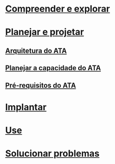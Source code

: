 # [Compreender e explorar](/advanced-threat-analytics/understand-explore/what-is-ata)
# [Planejar e projetar](ata-architecture.md)
## [Arquitetura do ATA](ata-architecture.md)
## [Planejar a capacidade do ATA](ata-capacity-planning.md)
## [Pré-requisitos do ATA](ata-prerequisites.md)
# [Implantar](/advanced-threat-analytics/deploy-use/preinstall-ata)
# [Use](/advanced-threat-analytics/deploy-use/operate-ata)
# [Solucionar problemas](/advanced-threat-analytics/troubleshoot/troubleshooting-ata-known-errors)


<!--HONumber=Oct16_HO5-->


